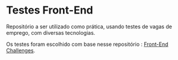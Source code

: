 # Testes Front-End

Repositório a ser utilizado como prática, usando testes de vagas de emprego, com diversas tecnologias.

Os testes foram escolhido com base nesse repositório : [Front-End Challenges](https://github.com/LFeh/frontend-challenges).